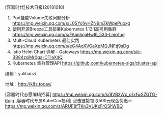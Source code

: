 [容器时代]技术日报(20181018)

1. Pod挂载Volume失败问题分析 https://mp.weixin.qq.com/s/L0SYc6vHZN9mZkWpePuoxg
2. 使用开源Breeze工具部署Kubernetes 1.12.1高可用集群 https://mp.weixin.qq.com/s/FAanhqaHwI6_533-Lmp1ug
3. Multi-Cloud Kubernetes 最佳实践 https://mp.weixin.qq.com/s/eG4AoXVGaXpMQJNFtj9sDg
4. Istio Helm Chart 详解 - Gateways https://mp.weixin.qq.com/s/e-BB84zsiMr0ga-CTIaXdQ
5. Kubernetes 集群管理API https://github.com/kubernetes-sigs/cluster-api

编辑：yulibaozi

地址：http://k8s.today/

[容器时代志愿编辑招募] https://mp.weixin.qq.com/s/BVBzWx_u1xfwSZGTO-6qlg
[容器时代专属KubeCon福利] 点击链接领取500元现金优惠☞ https://mp.weixin.qq.com/s/ARUF8fTKn3VUKxFrOShWBQ

